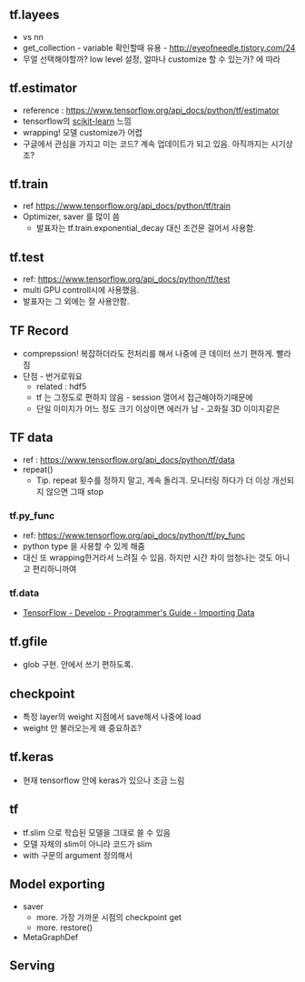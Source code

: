 ## tf.layees
- vs nn
- get_collection - variable 확인할때 유용 - http://eyeofneedle.tistory.com/24
- 무얼 선택해야할까? low level 설정, 얼마나 customize 할 수 있는가? 에 따라

## tf.estimator
- reference : https://www.tensorflow.org/api_docs/python/tf/estimator
- tensorflow의 [scikit-learn](http://scikit-learn.org/stable/index.html) 느낌
- wrapping! 모델 customize가 어렵
- 구글에서 관심을 가지고 미는 코드? 계속 업데이트가 되고 있음. 아직까지는 시기상조?

## tf.train
- ref https://www.tensorflow.org/api_docs/python/tf/train
- Optimizer, saver 를 많이 씀
    + 발표자는 tf.train.exponential_decay 대신 조건문 걸어서 사용함. 

##  tf.test
- ref: https://www.tensorflow.org/api_docs/python/tf/test
- multi GPU controll시에 사용했음.
- 발표자는 그 외에는 잘 사용안함.

## TF Record
- comprepssion! 복잡하더라도 전처리를 해서 나중에 큰 데이터 쓰기 편하게. 빨라짐
- 단점 - 번거로워요 
    - related : hdf5
    +  tf 는 그정도로 편하지 않음 - session 열어서 접근해야하기때문에
    +  단일 이미지가 어느 정도 크기 이상이면 에러가 남 - 고화질 3D 이미지같은

## TF data
- ref : https://www.tensorflow.org/api_docs/python/tf/data
- repeat() 
    + Tip. repeat 횟수를 정하지 말고, 계속 돌리긔. 모니터링 하다가 더 이상 개선되지 않으면 그때 stop

### tf.py_func
- ref: https://www.tensorflow.org/api_docs/python/tf/py_func
- python type 을 사용할 수 있게 해줌
- 대신 또 wrapping한거라서 느려질 수 있음. 하지만 시간 차이 엄청나는 것도 아니고 편리하니까여

### tf.data
- [TensorFlow - Develop - Programmer's Guide - Importing Data](https://www.tensorflow.org/programmers_guide/datasets)

## tf.gfile
- glob 구현. 안에서 쓰기 편하도록.

## checkpoint
- 특정 layer의 weight 지점에서 save해서 나중에 load 
- weight 만 불러오는게 왜 중요하죠?

## tf.keras
- 현재 tensorflow 안에 keras가 있으나 조금 느림

## tf
- tf.slim 으로 학습된 모델을 그대로 쓸 수 있음
- 모델 자체의 slim이 아니라 코드가 slim
- with 구문의 argument 정의해서 

## Model exporting 
- saver
  - more. 가장 가까운 시점의 checkpoint get
  - more. restore()
- MetaGraphDef

## Serving







